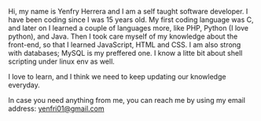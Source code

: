 Hi, my name is Yenfry Herrera and I am a self taught software developer. I have been coding since I was 15 years old. My first coding language was C, and later on I learned a couple of languages more, like PHP, Python (I love python), and Java. Then I took care myself of my knowledge about the front-end, so that I learned JavaScript, HTML and CSS. I am also strong with databases; MySQL is my preffered one. I know a litte bit about shell scripting under linux env as well. 

I love to learn, and I think we need to keep updating our knowledge everyday.

In case you need anything from me, you can reach me by using my email address: yenfri01@gmail.com

<!---
yenfryherrerafeliz/yenfryherrerafeliz is a ✨ special ✨ repository because its `README.md` (this file) appears on your GitHub profile.
You can click the Preview link to take a look at your changes.
--->
